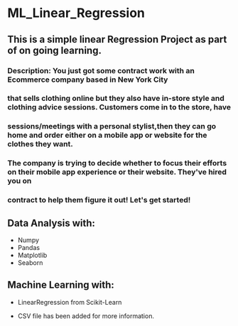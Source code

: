 # ML_Linear_Regression

## This is a simple linear Regression Project as part of on going learning.


### Description: You just got some contract work with an Ecommerce company based in New York City
### that sells clothing online but they also have in-store style and clothing advice sessions. Customers come in to the store, have 
### sessions/meetings with a personal stylist,then they can go home and order either on a mobile app or website for the clothes they want.
### The company is trying to decide whether to focus their efforts on their mobile app experience or their website. They've hired you on 
### contract to help them figure it out! Let's get started!


## Data Analysis with:
* Numpy
* Pandas
* Matplotlib
* Seaborn

## Machine Learning with:
* LinearRegression from Scikit-Learn

* CSV file has been added for more information.
